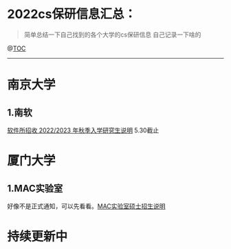# 2022cs保研信息汇总：

> 简单总结一下自己找到的各个大学的cs保研信息 自己记录一下啥的
> 

@[TOC](文章目录)

---

# 南京大学
## 1.南软
[软件所招收 2022/2023 年秋季入学研究生说明](https://cs.nju.edu.cn/ics/recruit/index.html)  5.30截止



# 厦门大学

## 1.MAC实验室
好像不是正式通知，可以先看看。[MAC实验室硕士招生说明](https://mac.xmu.edu.cn/info/1005/1114.htm)

# 持续更新中
